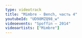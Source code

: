 ```yaml
---
type: videotrack
title: "Mimbre - Bench, часть 4"
youtubeId: "UD98MZQ98_w"
videoevents: "Spoffin — 2014"
videoartists: ["Mimbre"]
---
```


